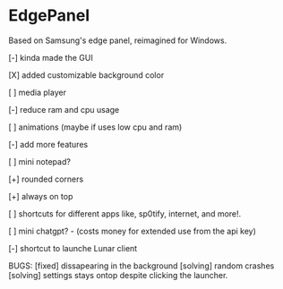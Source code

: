 # EdgePanel


Based on Samsung's edge panel, reimagined for Windows.




[-] kinda made the GUI

[X] added customizable background color

[ ] media player

[-] reduce ram and cpu usage

[ ] animations (maybe if uses low cpu and ram)

[-] add more features

[ ] mini notepad? 

[+] rounded corners

[+] always on top

[ ] shortcuts for different apps like, sp0tify, internet, and more!.

[ ] mini chatgpt? - (costs money for extended use from the api key)

[-] shortcut to launche Lunar client





BUGS:
[fixed] dissapearing in the background
[solving] random crashes 
[solving] settings stays ontop despite clicking the launcher.






